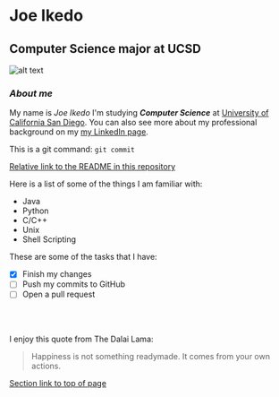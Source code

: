 # Joe Ikedo
## Computer Science major at UCSD

![alt text](https://i.imgur.com/n9z7YkR.jpg "Joe Ikedo")
### *About me*
My name is *Joe Ikedo* I'm studying ***Computer Science*** at [University of California San Diego](https://ucsd.edu/). You can also see more about my professional background on my [my LinkedIn page](https://www.linkedin.com/in/joe-ikedo/).

This is a git command: `git commit`

[Relative link to the README in this repository](README.md)

Here is a list of some of the things I am familiar with:
- Java
- Python
- C/C++
- Unix
- Shell Scripting

These are some of the tasks that I have:
- [x] Finish my changes
- [ ] Push my commits to GitHub
- [ ] Open a pull request

<br></br>

I enjoy this quote from The Dalai Lama:
> Happiness is not something readymade. It comes from your own actions. 

[Section link to top of page](#joe-ikedo)


